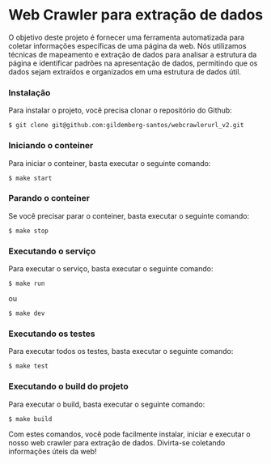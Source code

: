 # Web Crawler para extração de dados

O objetivo deste projeto é fornecer uma ferramenta automatizada para coletar informações específicas de uma página da web. Nós utilizamos técnicas de mapeamento e extração de dados para analisar a estrutura da página e identificar padrões na apresentação de dados, permitindo que os dados sejam extraídos e organizados em uma estrutura de dados útil.

### Instalação

Para instalar o projeto, você precisa clonar o repositório do Github:

``` shell
$ git clone git@github.com:gildemberg-santos/webcrawlerurl_v2.git
```

### Iniciando o conteiner

Para iniciar o conteiner, basta executar o seguinte comando:

``` start
$ make start
```

### Parando o conteiner

Se você precisar parar o conteiner, basta executar o seguinte comando:

``` stop
$ make stop
```

### Executando o serviço

Para executar o serviço, basta executar o seguinte comando:

``` run
$ make run
```

ou

``` dev
$ make dev
```

### Executando os testes

Para executar todos os testes, basta executar o seguinte comando:

``` test
$ make test
```

### Executando o build do projeto

Para executar o build, basta executar o seguinte comando:

``` build
$ make build
```

Com estes comandos, você pode facilmente instalar, iniciar e executar o nosso web crawler para extração de dados. Divirta-se coletando informações úteis da web!
